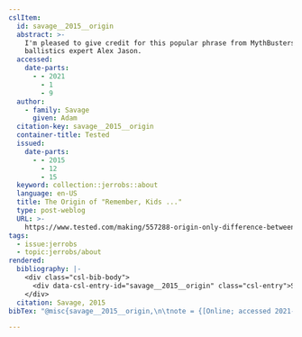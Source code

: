 ```yaml
---
cslItem:
  id: savage__2015__origin
  abstract: >-
    I'm pleased to give credit for this popular phrase from MythBusters to
    ballistics expert Alex Jason.
  accessed:
    date-parts:
      - - 2021
        - 1
        - 9
  author:
    - family: Savage
      given: Adam
  citation-key: savage__2015__origin
  container-title: Tested
  issued:
    date-parts:
      - - 2015
        - 12
        - 15
  keyword: collection::jerrobs::about
  language: en-US
  title: The Origin of "Remember, Kids ..."
  type: post-weblog
  URL: >-
    https://www.tested.com/making/557288-origin-only-difference-between-screwing-around-and-science-writing-it-down/
tags:
  - issue:jerrobs
  - topic:jerrobs/about
rendered:
  bibliography: |-
    <div class="csl-bib-body">
      <div data-csl-entry-id="savage__2015__origin" class="csl-entry">Savage, A. 2015 “The Origin of ‘Remember, Kids ...,’” <i>Tested</i>, 15 December. Available at: <a href='https://www.tested.com/making/557288-origin-only-difference-between-screwing-around-and-science-writing-it-down/'>https://www.tested.com/making/557288-origin-only-difference-between-screwing-around-and-science-writing-it-down/</a> (Accessed: January 9, 2021).</div>
    </div>
  citation: Savage, 2015
bibTex: "@misc{savage__2015__origin,\n\tnote = {[Online; accessed 2021-01-09]},\n\tauthor = {Savage, Adam},\n\tyear = {2015},\n\tmonth = {dec 15},\n\ttitle = {The {Origin} of \"{Remember}, {Kids} ...\"},\n\thowpublished = {https://www.tested.com/making/557288-origin-only-difference-between-screwing-around-and-science-writing-it-down/},\n}\n\n"

---
```

